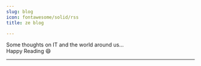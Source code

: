 ```yaml
---
slug: blog
icon: fontawesome/solid/rss
title: ze blog

---
```


<style>
  .md-typeset h1,
  .md-content__button {
    display: none;
  }
</style>

Some thoughts on IT and the world around us...  
Happy Reading :smile:

---